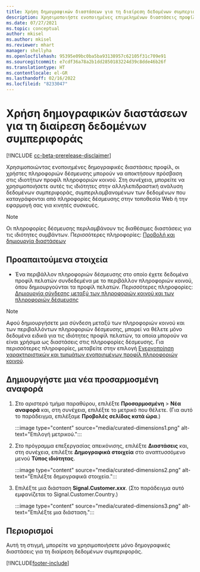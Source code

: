 ```yaml
---
title: Χρήση δημογραφικών διαστάσεων για τη διαίρεση δεδομένων συμπεριφοράς (επιμελημένες διαστάσεις)
description: Χρησιμοποιήστε ενοποιημένες επιμελημένων διαστάσεις προφίλ για να ενεργοποιήσετε τις ιδιότητες προφίλ πελατών των πληροφοριών κοινού.
ms.date: 07/27/2021
ms.topic: conceptual
author: mkisel
ms.author: mkisel
ms.reviewer: mhart
manager: shellyha
ms.openlocfilehash: 95395e09bc0ba5ba93138957c62105f31c709e91
ms.sourcegitcommit: e7cdf36a78a2b1dd2850183224d39c8dde46b26f
ms.translationtype: HT
ms.contentlocale: el-GR
ms.lasthandoff: 02/16/2022
ms.locfileid: "8233047"
---
```

# <a name="use-demographic-dimensions-for-splitting-behavioral-data"></a>Χρήση δημογραφικών διαστάσεων για τη διαίρεση δεδομένων συμπεριφοράς

[!INCLUDE [cc-beta-prerelease-disclaimer](includes/cc-beta-prerelease-disclaimer.md)]

Χρησιμοποιώντας ενοποιημένες δημογραφικές διαστάσεις προφίλ, οι χρήστες πληροφοριών δέσμευσης μπορούν να αποκτήσουν πρόσβαση στις ιδιοτήτων προφίλ πληροφοριών κοινού. Στη συνέχεια, μπορείτε να χρησιμοποιήσετε αυτές τις ιδιότητες στην αλληλεπιδραστική ανάλυση δεδομένων συμπεριφοράς, συμπεριλαμβανομένων των δεδομένων που καταγράφονται από πληροφορίες δέσμευσης στην τοποθεσία Web ή την εφαρμογή σας για κινητές συσκευές.

>[!NOTE]
> Οι πληροφορίες δέσμευσης περιλαμβάνουν τις διαθέσιμες διαστάσεις για τις ιδιότητες συμβάντων. Περισσότερες πληροφορίες: [Προβολή και δημιουργία διαστάσεων](dimensions.md)

## <a name="prerequisite"></a>Προαπαιτούμενα στοιχεία

- Ένα περιβάλλον πληροφοριών δέσμευσης στο οποίο έχετε δεδομένα προφίλ πελατών συνδεδεμένα με το περιβάλλον πληροφοριών κοινού, όπου δημιουργούνται τα προφίλ πελατών. Περισσότερες πληροφορίες: [Δημιουργία σύνδεσης μεταξύ των πληροφοριών κοινού και των πληροφοριών δέσμευσης](integrate-audience-insights-engagement-insights.md)

> [!NOTE]
> Αφού δημιουργήσετε μια σύνδεση μεταξύ των πληροφοριών κοινού και των περιβαλλόντων πληροφοριών δέσμευσης, μπορεί να θέλετε μόνο δεδομένα ειδικά για τις ιδιότητες προφίλ πελατών, τα οποία μπορούν να είναι χρήσιμα ως διαστάσεις στις πληροφορίες δέσμευσης. Για περισσότερες πληροφορίες, μεταβείτε στην επιλογή [Ενεργοποίηση χαρακτηριστικών και τμημάτων ενοποιημένων προφίλ πληροφοριών κοινού](integrate-audience-insights-engagement-insights.md#enable-audience-insights-unified-profiles-attributes-and-segments).

## <a name="create-a-new-custom-report"></a>Δημιουργήστε μια νέα προσαρμοσμένη αναφορά

1. Στο αριστερό τμήμα παραθύρου, επιλέξτε **Προσαρμοσμένη** > **Νέα αναφορά** και, στη συνέχεια, επιλέξτε το μετρικό που θέλετε. (Για αυτό το παράδειγμα, επιλέξαμε **Προβολές σελίδας κατά ώρα**.)

    :::image type="content" source="media/curated-dimensions1.png" alt-text="Επιλογή μετρικού.":::

2. Στο πρόγραμμα επεξεργασίας απεικόνισης, επιλέξτε **Διαστάσεις** και, στη συνέχεια, επιλέξτε **Δημογραφικά στοιχεία** στο αναπτυσσόμενο μενού **Τύπος ιδιότητας**.

    :::image type="content" source="media/curated-dimensions2.png" alt-text="Επιλέξτε δημογραφικά στοιχεία.":::

3. Επιλέξτε μια διάσταση **Signal.Customer.*xxx***. (Στο παράδειγμα αυτό εμφανίζεται το Signal.Customer.Country.)

    :::image type="content" source="media/curated-dimensions3.png" alt-text="Επιλέξτε μια διάσταση.":::
  
## <a name="limitations"></a>Περιορισμοί

Αυτή τη στιγμή, μπορείτε να χρησιμοποιήσετε μόνο δημογραφικές διαστάσεις για τη διαίρεση δεδομένων συμπεριφοράς.


[!INCLUDE[footer-include](../includes/footer-banner.md)]
